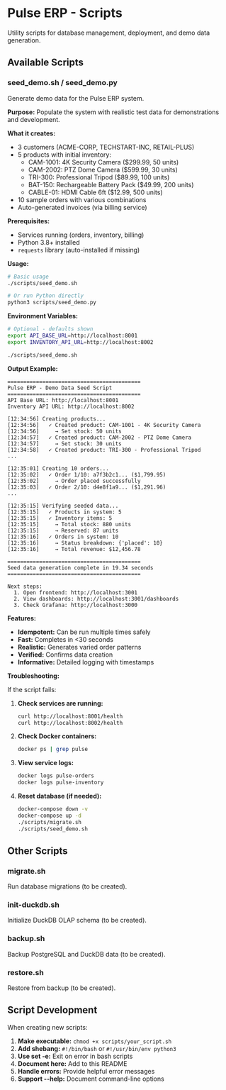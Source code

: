# Pulse ERP - Scripts

Utility scripts for database management, deployment, and demo data generation.

## Available Scripts

### seed_demo.sh / seed_demo.py

Generate demo data for the Pulse ERP system.

**Purpose:** Populate the system with realistic test data for demonstrations and development.

**What it creates:**
- 3 customers (ACME-CORP, TECHSTART-INC, RETAIL-PLUS)
- 5 products with initial inventory:
  - CAM-1001: 4K Security Camera ($299.99, 50 units)
  - CAM-2002: PTZ Dome Camera ($599.99, 30 units)
  - TRI-300: Professional Tripod ($89.99, 100 units)
  - BAT-150: Rechargeable Battery Pack ($49.99, 200 units)
  - CABLE-01: HDMI Cable 6ft ($12.99, 500 units)
- 10 sample orders with various combinations
- Auto-generated invoices (via billing service)

**Prerequisites:**
- Services running (orders, inventory, billing)
- Python 3.8+ installed
- `requests` library (auto-installed if missing)

**Usage:**

```bash
# Basic usage
./scripts/seed_demo.sh

# Or run Python directly
python3 scripts/seed_demo.py
```

**Environment Variables:**

```bash
# Optional - defaults shown
export API_BASE_URL=http://localhost:8001
export INVENTORY_API_URL=http://localhost:8002

./scripts/seed_demo.sh
```

**Output Example:**

```
==========================================
Pulse ERP - Demo Data Seed Script
==========================================
API Base URL: http://localhost:8001
Inventory API URL: http://localhost:8002

[12:34:56] Creating products...
[12:34:56]   ✓ Created product: CAM-1001 - 4K Security Camera
[12:34:56]     → Set stock: 50 units
[12:34:57]   ✓ Created product: CAM-2002 - PTZ Dome Camera
[12:34:57]     → Set stock: 30 units
[12:34:58]   ✓ Created product: TRI-300 - Professional Tripod
...

[12:35:01] Creating 10 orders...
[12:35:02]   ✓ Order 1/10: a7f3b2c1... ($1,799.95)
[12:35:02]     → Order placed successfully
[12:35:03]   ✓ Order 2/10: d4e8f1a9... ($1,291.96)
...

[12:35:15] Verifying seeded data...
[12:35:15]   ✓ Products in system: 5
[12:35:15]   ✓ Inventory items: 5
[12:35:15]     → Total stock: 880 units
[12:35:15]     → Reserved: 87 units
[12:35:16]   ✓ Orders in system: 10
[12:35:16]     → Status breakdown: {'placed': 10}
[12:35:16]     → Total revenue: $12,456.78

==========================================
Seed data generation complete in 19.34 seconds
==========================================

Next steps:
  1. Open frontend: http://localhost:3001
  2. View dashboards: http://localhost:3001/dashboards
  3. Check Grafana: http://localhost:3000
```

**Features:**

- **Idempotent:** Can be run multiple times safely
- **Fast:** Completes in <30 seconds
- **Realistic:** Generates varied order patterns
- **Verified:** Confirms data creation
- **Informative:** Detailed logging with timestamps

**Troubleshooting:**

If the script fails:

1. **Check services are running:**
   ```bash
   curl http://localhost:8001/health
   curl http://localhost:8002/health
   ```

2. **Check Docker containers:**
   ```bash
   docker ps | grep pulse
   ```

3. **View service logs:**
   ```bash
   docker logs pulse-orders
   docker logs pulse-inventory
   ```

4. **Reset database (if needed):**
   ```bash
   docker-compose down -v
   docker-compose up -d
   ./scripts/migrate.sh
   ./scripts/seed_demo.sh
   ```

## Other Scripts

### migrate.sh

Run database migrations (to be created).

### init-duckdb.sh

Initialize DuckDB OLAP schema (to be created).

### backup.sh

Backup PostgreSQL and DuckDB data (to be created).

### restore.sh

Restore from backup (to be created).

## Script Development

When creating new scripts:

1. **Make executable:** `chmod +x scripts/your_script.sh`
2. **Add shebang:** `#!/bin/bash` or `#!/usr/bin/env python3`
3. **Use set -e:** Exit on error in bash scripts
4. **Document here:** Add to this README
5. **Handle errors:** Provide helpful error messages
6. **Support --help:** Document command-line options
